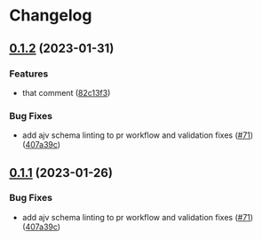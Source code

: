 # Changelog

## [0.1.2](https://github.com/james-milligan/schemas/compare/json/json-schema-v0.1.1...json/json-schema-v0.1.2) (2023-01-31)


### Features

* that comment ([82c13f3](https://github.com/james-milligan/schemas/commit/82c13f3a7a341d0efc7d3bc52590e37a92e6a9ea))


### Bug Fixes

* add ajv schema linting to pr workflow and validation fixes ([#71](https://github.com/james-milligan/schemas/issues/71)) ([407a39c](https://github.com/james-milligan/schemas/commit/407a39c2049e95ae1d80c28b68aa2658d597fbc5))

## [0.1.1](https://github.com/open-feature/schemas/compare/json/json-schema-v0.1.0...json/json-schema-v0.1.1) (2023-01-26)


### Bug Fixes

* add ajv schema linting to pr workflow and validation fixes ([#71](https://github.com/open-feature/schemas/issues/71)) ([407a39c](https://github.com/open-feature/schemas/commit/407a39c2049e95ae1d80c28b68aa2658d597fbc5))
